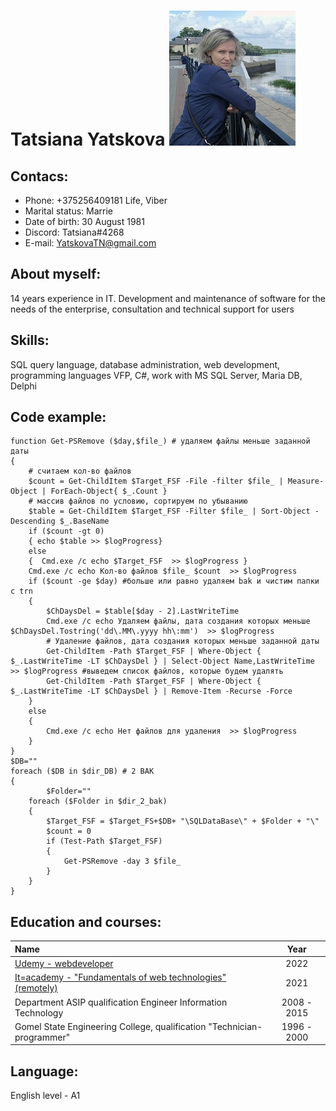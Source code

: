 
# Tatsiana Yatskova     ![ ](./Img/My_Photo.jpg)

## Contacs:
- Phone: +375256409181 Life, Viber
- Marital status: Marrie
- Date of birth: 30 August 1981
- Discord: Tatsiana#4268
- E-mail: YatskovaTN@gmail.com

## About myself:
14 years experience in IT. Development and maintenance of software for the needs of the enterprise, consultation and technical support for users
## Skills:
SQL query language, database administration, web development, programming languages ​​VFP, C#, work with MS SQL Server, Maria DB, Delphi

## Code example:
```
function Get-PSRemove ($day,$file_) # удаляем файлы меньше заданной даты  
{  
	# считаем кол-во файлов
	$count = Get-ChildItem $Target_FSF -File -filter $file_ | Measure-Object | ForEach-Object{ $_.Count }
	# массив файлов по условию, сортируем по убыванию
	$table = Get-ChildItem $Target_FSF -Filter $file_ | Sort-Object -Descending $_.BaseName
	if ($count -gt 0)
	{ echo $table >> $logProgress}
	else
	{  Cmd.exe /c echo $Target_FSF  >> $logProgress }
	Cmd.exe /c echo Кол-во файлов $file_ $count  >> $logProgress
	if ($count -ge $day) #больше или равно удаляем bak и чистим папки с trn
	{
		$ChDaysDel = $table[$day - 2].LastWriteTime
		Cmd.exe /c echo Удаляем файлы, дата создания которых меньше $ChDaysDel.Tostring('dd\.MM\.yyyy hh\:mm')  >> $logProgress
		# Удаление файлов, дата создания которых меньше заданной даты
		Get-ChildItem -Path $Target_FSF | Where-Object { $_.LastWriteTime -LT $ChDaysDel } | Select-Object Name,LastWriteTime >> $logProgress #выведем список файлов, которые будем удалять
		Get-ChildItem -Path $Target_FSF | Where-Object { $_.LastWriteTime -LT $ChDaysDel } | Remove-Item -Recurse -Force 
	}
	else
	{
		Cmd.exe /c echo Нет файлов для удаления  >> $logProgress
	}
}
$DB=""  
foreach ($DB in $dir_DB) # 2 BAK
{
		$Folder=""
	foreach ($Folder in $dir_2_bak)
	{
		$Target_FSF = $Target_FS+$DB+ "\SQLDataBase\" + $Folder + "\"		
		$count = 0
		if (Test-Path $Target_FSF)
		{
			Get-PSRemove -day 3 $file_
		}
	}
}
```
##  Education and courses:
 Name                             |  Year
:------------------------------------------|:-------------:
[Udemy - webdeveloper](https://www.udemy.com/course/webdeveloper/)|2022
[It=academy - "Fundamentals of web technologies" (remotely)](https://www.dist.it-academy.by/)|2021
Department ASIP qualification Engineer Information Technology| 2008 - 2015
Gomel State Engineering College, qualification "Technician-programmer"|1996 - 2000

## Language:
English level - A1